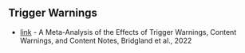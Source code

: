 ## Trigger Warnings
- [link](https://osf.io/qav9m/) - A Meta-Analysis of the Effects of Trigger Warnings, Content Warnings, and Content Notes, Bridgland et al., 2022